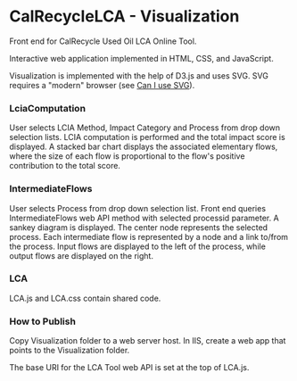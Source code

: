 CalRecycleLCA - Visualization
=============================

Front end for CalRecycle Used Oil LCA Online Tool.

Interactive web application implemented in HTML, CSS, and JavaScript. 


Visualization is implemented with the help of D3.js and uses SVG. SVG requires a "modern" browser (see [Can I use SVG](http://caniuse.com/svg)). 

### LciaComputation

User selects LCIA Method, Impact Category and Process from drop down selection lists. LCIA computation is performed and the total impact score is displayed. A stacked bar chart displays the associated elementary flows, where the size of each flow is proportional to the flow's positive contribution to the total score.

### IntermediateFlows

User selects Process from drop down selection list. Front end queries IntermediateFlows web API method with selected processid parameter. A sankey diagram is displayed. The center node represents the selected process. Each intermediate flow is represented by a node and a link to/from the process. Input flows are displayed to the left of the process, while output flows are displayed on the right.

### LCA

LCA.js and LCA.css contain shared code.

### How to Publish

Copy Visualization folder to a web server host. 
In IIS, create a web app that points to the Visualization folder.

The base URI for the LCA Tool web API is set at the top of LCA.js. 
